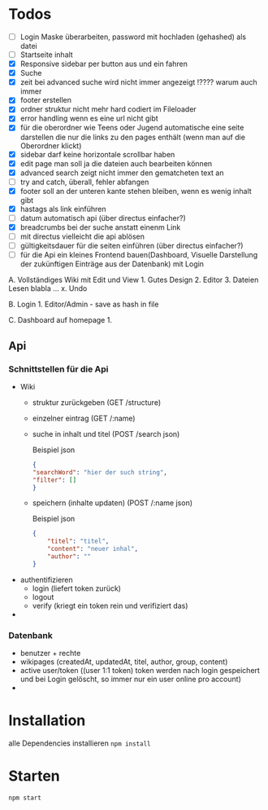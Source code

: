 # Todos

- [ ] Login Maske überarbeiten, password mit hochladen (gehashed) als datei
- [ ] Startseite inhalt
- [x] Responsive sidebar per button aus und ein fahren
- [x] Suche
- [x] zeit bei advanced suche wird nicht immer angezeigt !???? warum auch immer
- [x] footer erstellen
- [x] ordner struktur nicht mehr hard codiert im Fileloader
- [x] error handling wenn es eine url nicht gibt
- [x] für die oberordner wie Teens oder Jugend automatische eine seite darstellen die nur die links zu den pages enthält (wenn man auf die Oberordner klickt)
- [x] sidebar darf keine horizontale scrollbar haben
- [x] edit page man soll ja die dateien auch bearbeiten können
- [x] advanced search zeigt nicht immer den gematcheten text an
- [ ] try and catch, überall, fehler abfangen
- [x] footer soll an der unteren kante stehen bleiben, wenn es wenig inhalt gibt
- [x] hastags als link einführen
- [ ] datum automatisch api (über directus einfacher?)
- [x] breadcrumbs bei der suche anstatt einenm Link
- [ ] mit directus vielleicht die api ablösen
- [ ] gültigkeitsdauer für die seiten einführen (über directus einfacher?)
- [ ] für die Api ein kleines Frontend bauen(Dashboard, Visuelle Darstellung der zukünftigen Einträge aus der Datenbank) mit Login

A. Vollständiges Wiki mit Edit und View
	1. Gutes Design
	2. Editor
	3. Dateien Lesen blabla
	...
	x. Undo

B. Login
	1. Editor/Admin - save as hash in file

C. Dashboard auf homepage
	1. 
## Api
### Schnittstellen für die Api
- Wiki
  - struktur zurückgeben (GET /structure)
  - einzelner eintrag (GET /:name)
  - suche in inhalt und titel (POST /search json)
  
    Beispiel json
    ```json
    {
    "searchWord": "hier der such string", 
    "filter": []
    }
    ```
  - speichern (inhalte updaten) (POST /:name json)
  
    Beispiel json
    ```json
    {
        "titel": "titel", 
        "content": "neuer inhal",
        "author": ""
    }
    ```
- authentifizieren
  - login (liefert token zurück)
  - logout
  - verify (kriegt ein token rein und verifiziert das)
- 
### Datenbank
- benutzer + rechte
- wikipages (createdAt, updatedAt, titel, author, group, content)
- active user/token ((user 1:1 token) token werden nach login gespeichert und bei Login gelöscht, so immer nur ein user online pro account)
- 

# Installation
alle Dependencies installieren
``npm install``
# Starten
``npm start``
